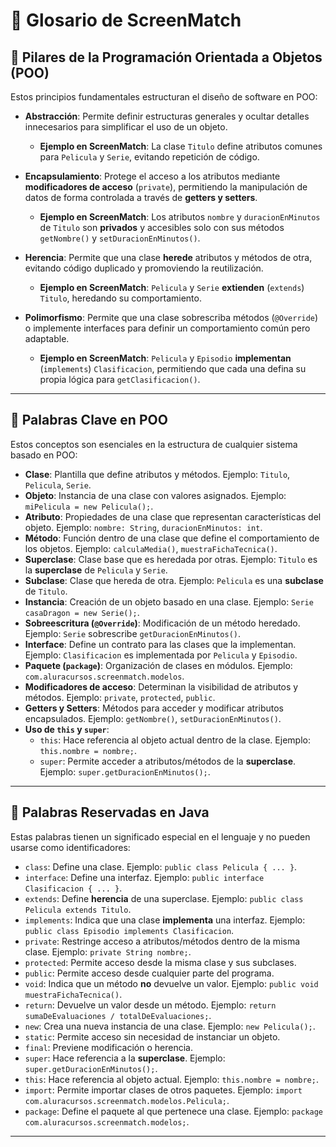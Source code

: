 # 📖 Glosario de ScreenMatch

## 🔹 Pilares de la Programación Orientada a Objetos (POO)
Estos principios fundamentales estructuran el diseño de software en POO:

- **Abstracción**: Permite definir estructuras generales y ocultar detalles innecesarios para simplificar el uso de un objeto.
    - **Ejemplo en ScreenMatch**: La clase `Titulo` define atributos comunes para `Pelicula` y `Serie`, evitando repetición de código.

- **Encapsulamiento**: Protege el acceso a los atributos mediante **modificadores de acceso** (`private`), permitiendo la manipulación de datos de forma controlada a través de **getters y setters**.
    - **Ejemplo en ScreenMatch**: Los atributos `nombre` y `duracionEnMinutos` de `Titulo` son **privados** y accesibles solo con sus métodos `getNombre()` y `setDuracionEnMinutos()`.

- **Herencia**: Permite que una clase **herede** atributos y métodos de otra, evitando código duplicado y promoviendo la reutilización.
    - **Ejemplo en ScreenMatch**: `Pelicula` y `Serie` **extienden** (`extends`) `Titulo`, heredando su comportamiento.

- **Polimorfismo**: Permite que una clase sobrescriba métodos (`@Override`) o implemente interfaces para definir un comportamiento común pero adaptable.
    - **Ejemplo en ScreenMatch**: `Pelicula` y `Episodio` **implementan** (`implements`) `Clasificacion`, permitiendo que cada una defina su propia lógica para `getClasificacion()`.

---

## 🔑 Palabras Clave en POO
Estos conceptos son esenciales en la estructura de cualquier sistema basado en POO:

- **Clase**: Plantilla que define atributos y métodos. Ejemplo: `Titulo`, `Pelicula`, `Serie`.
- **Objeto**: Instancia de una clase con valores asignados. Ejemplo: `miPelicula = new Pelicula();`.
- **Atributo**: Propiedades de una clase que representan características del objeto. Ejemplo: `nombre: String`, `duracionEnMinutos: int`.
- **Método**: Función dentro de una clase que define el comportamiento de los objetos. Ejemplo: `calculaMedia()`, `muestraFichaTecnica()`.
- **Superclase**: Clase base que es heredada por otras. Ejemplo: `Titulo` es la **superclase** de `Pelicula` y `Serie`.
- **Subclase**: Clase que hereda de otra. Ejemplo: `Pelicula` es una **subclase** de `Titulo`.
- **Instancia**: Creación de un objeto basado en una clase. Ejemplo: `Serie casaDragon = new Serie();`.
- **Sobreescritura (`@Override`)**: Modificación de un método heredado. Ejemplo: `Serie` sobrescribe `getDuracionEnMinutos()`.
- **Interface**: Define un contrato para las clases que la implementan. Ejemplo: `Clasificacion` es implementada por `Pelicula` y `Episodio`.
- **Paquete (`package`)**: Organización de clases en módulos. Ejemplo: `com.aluracursos.screenmatch.modelos`.
- **Modificadores de acceso**: Determinan la visibilidad de atributos y métodos. Ejemplo: `private`, `protected`, `public`.
- **Getters y Setters**: Métodos para acceder y modificar atributos encapsulados. Ejemplo: `getNombre()`, `setDuracionEnMinutos()`.
- **Uso de `this` y `super`**:
    - `this`: Hace referencia al objeto actual dentro de la clase. Ejemplo: `this.nombre = nombre;`.
    - `super`: Permite acceder a atributos/métodos de la **superclase**. Ejemplo: `super.getDuracionEnMinutos();`.

---

## 🚀 Palabras Reservadas en Java
Estas palabras tienen un significado especial en el lenguaje y no pueden usarse como identificadores:

- `class`: Define una clase. Ejemplo: `public class Pelicula { ... }`.
- `interface`: Define una interfaz. Ejemplo: `public interface Clasificacion { ... }`.
- `extends`: Define **herencia** de una superclase. Ejemplo: `public class Pelicula extends Titulo`.
- `implements`: Indica que una clase **implementa** una interfaz. Ejemplo: `public class Episodio implements Clasificacion`.
- `private`: Restringe acceso a atributos/métodos dentro de la misma clase. Ejemplo: `private String nombre;`.
- `protected`: Permite acceso desde la misma clase y sus subclases.
- `public`: Permite acceso desde cualquier parte del programa.
- `void`: Indica que un método **no** devuelve un valor. Ejemplo: `public void muestraFichaTecnica()`.
- `return`: Devuelve un valor desde un método. Ejemplo: `return sumaDeEvaluaciones / totalDeEvaluaciones;`.
- `new`: Crea una nueva instancia de una clase. Ejemplo: `new Pelicula();`.
- `static`: Permite acceso sin necesidad de instanciar un objeto.
- `final`: Previene modificación o herencia.
- `super`: Hace referencia a la **superclase**. Ejemplo: `super.getDuracionEnMinutos();`.
- `this`: Hace referencia al objeto actual. Ejemplo: `this.nombre = nombre;`.
- `import`: Permite importar clases de otros paquetes. Ejemplo: `import com.aluracursos.screenmatch.modelos.Pelicula;`.
- `package`: Define el paquete al que pertenece una clase. Ejemplo: `package com.aluracursos.screenmatch.modelos;`.

---
